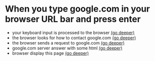 # When you type google.com in your browser URL bar and press enter

- your keyboard input is processed to the browser [(go deeper)](./keyboard/)
- the browser looks for how to contact google.com [(go deeper)](./dns/)
- the browser sends a request to google.com [(go deeper)](./request/)
- google.com server answer with some html [(go deeper)](./explore/)
- browser display this page [(go deeper)](./display/)
